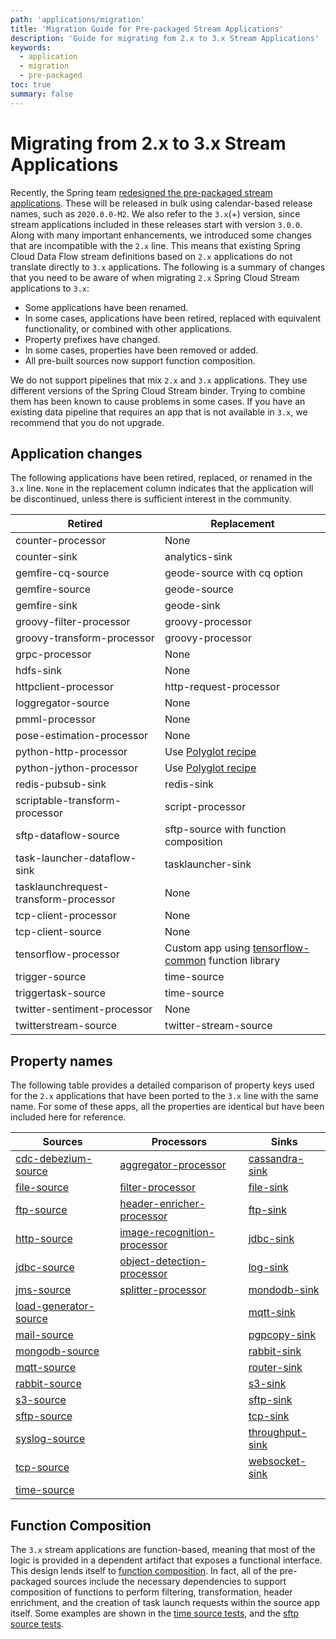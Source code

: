 ```yaml
---
path: 'applications/migration'
title: 'Migration Guide for Pre-packaged Stream Applications'
description: 'Guide for migrating fom 2.x to 3.x Stream Applications'
keywords:
  - application
  - migration
  - pre-packaged
toc: true
summary: false
---
```


# Migrating from 2.x to 3.x Stream Applications

Recently, the Spring team [redesigned the pre-packaged stream applications](https://spring.io/blog/2020/07/13/introducing-java-functions-for-spring-cloud-stream-applications-part-0).
These will be released in bulk using calendar-based release names, such as `2020.0.0-M2`.
We also refer to the `3.x`(+) version, since stream applications included in these releases start with version `3.0.0`.
Along with many important enhancements, we introduced some changes that are incompatible with the `2.x` line. This means that existing Spring Cloud Data Flow stream definitions based on `2.x` applications do not translate directly to `3.x` applications. The following is a summary of changes that you need to be aware of when migrating `2.x` Spring Cloud Stream applications to `3.x`:

- Some applications have been renamed.
- In some cases, applications have been retired, replaced with equivalent functionality, or combined with other applications.
- Property prefixes have changed.
- In some cases, properties have been removed or added.
- All pre-built sources now support function composition.

<!--CAUTTION-->

We do not support pipelines that mix `2.x` and `3.x` applications.
They use different versions of the Spring Cloud Stream binder. Trying to combine them has been known to cause problems in some cases. If you have an existing data pipeline that requires an app that is not available in `3.x`, we recommend that you do not upgrade.

<!--END_CAUTION-->

## Application changes

The following applications have been retired, replaced, or renamed in the `3.x` line.
`None` in the replacement column indicates that the application will be discontinued, unless there is sufficient interest in the community.

| Retired                               | Replacement                                                                                                                                               |
| ------------------------------------- | --------------------------------------------------------------------------------------------------------------------------------------------------------- |
| counter-processor                     | None                                                                                                                                                      |
| counter-sink                          | analytics-sink                                                                                                                                            |
| gemfire-cq-source                     | geode-source with cq option                                                                                                                               |
| gemfire-source                        | geode-source                                                                                                                                              |
| gemfire-sink                          | geode-sink                                                                                                                                                |
| groovy-filter-processor               | groovy-processor                                                                                                                                          |
| groovy-transform-processor            | groovy-processor                                                                                                                                          |
| grpc-processor                        | None                                                                                                                                                      |
| hdfs-sink                             | None                                                                                                                                                      |
| httpclient-processor                  | http-request-processor                                                                                                                                    |
| loggregator-source                    | None                                                                                                                                                      |
| pmml-processor                        | None                                                                                                                                                      |
| pose-estimation-processor             | None                                                                                                                                                      |
| python-http-processor                 | Use [Polyglot recipe](%currentPath%/recipes/polyglot/)                                                                                                    |
| python-jython-processor               | Use [Polyglot recipe](%currentPath%/recipes/polyglot/)                                                                                                    |
| redis-pubsub-sink                     | redis-sink                                                                                                                                                |
| scriptable-transform-processor        | script-processor                                                                                                                                          |
| sftp-dataflow-source                  | sftp-source with function composition                                                                                                                     |
| task-launcher-dataflow-sink           | tasklauncher-sink                                                                                                                                         |
| tasklaunchrequest-transform-processor | None                                                                                                                                                      |
| tcp-client-processor                  | None                                                                                                                                                      |
| tcp-client-source                     | None                                                                                                                                                      |
| tensorflow-processor                  | Custom app using [tensorflow-common](https://github.com/spring-cloud/stream-applications/blob/master/functions/common/tensorflow-common) function library |
| trigger-source                        | time-source                                                                                                                                               |
| triggertask-source                    | time-source                                                                                                                                               |
| twitter-sentiment-processor           | None                                                                                                                                                      |
| twitterstream-source                  | twitter-stream-source                                                                                                                                     |

## Property names

The following table provides a detailed comparison of property keys used for the `2.x` applications that have been ported to the `3.x` line with the same name. For some of these apps, all the properties are identical but have been included here for reference.

| Sources                                                                             | Processors                                                                                      | Sinks                                                                   |
| ----------------------------------------------------------------------------------- | ----------------------------------------------------------------------------------------------- | ----------------------------------------------------------------------- |
| [cdc-debezium-source](%currentPath%/applications/migration/cdc-debezium-source)     | [aggregator-processor](%currentPath%/applications/migration/aggregator-processor)               | [cassandra-sink](%currentPath%/applications/migration/cassandra-sink)   |
| [file-source](%currentPath%/applications/migration/file-source)                     | [filter-processor](%currentPath%/applications/migration/filter-processor)                       | [file-sink](%currentPath%/applications/migration/file-sink)             |
| [ftp-source](%currentPath%/applications/migration/ftp-source)                       | [header-enricher-processor](%currentPath%/applications/migration/header-enricher-processor)     | [ftp-sink](%currentPath%/applications/migration/ftp-sink)               |
| [http-source](%currentPath%/applications/migration/http-source)                     | [image-recognition-processor](%currentPath%/applications/migration/image-recognition-processor) | [jdbc-sink](%currentPath%/applications/migration/jdbc-sink)             |
| [jdbc-source](%currentPath%/applications/migration/jdbc-source)                     | [object-detection-processor](%currentPath%/applications/migration/object-detection-processor)   | [log-sink](%currentPath%/applications/migration/log-sink)               |
| [jms-source](%currentPath%/applications/migration/jms-source)                       | [splitter-processor](%currentPath%/applications/migration/splitter-processor)                   | [mondodb-sink](%currentPath%/applications/migration/mongodb-sink)       |
| [load-generator-source](%currentPath%/applications/migration/load-generator-source) |                                                                                                 | [mqtt-sink](%currentPath%/applications/migration/mqtt-sink)             |
| [mail-source](%currentPath%/applications/migration/mail-source)                     |                                                                                                 | [pgpcopy-sink](%currentPath%/applications/migration/pgcopy-sink)        |
| [mongodb-source](%currentPath%/applications/migration/mongodb-source)               |                                                                                                 | [rabbit-sink](%currentPath%/applications/migration/rabbit-sink)         |
| [mqtt-source](%currentPath%/applications/migration/mqtt-source)                     |                                                                                                 | [router-sink](%currentPath%/applications/migration/router-sink)         |
| [rabbit-source](%currentPath%/applications/migration/rabbit-source)                 |                                                                                                 | [s3-sink](%currentPath%/applications/migration/s3-sink)                 |
| [s3-source](%currentPath%/applications/migration/s3-source)                         |                                                                                                 | [sftp-sink](%currentPath%/applications/migration/sftp-sink)             |
| [sftp-source](%currentPath%/applications/migration/sftp-source)                     |                                                                                                 | [tcp-sink](%currentPath%/applications/migration/tcp-sink)               |
| [syslog-source](%currentPath%/applications/migration/syslog-source)                 |                                                                                                 | [throughput-sink](%currentPath%/applications/migration/throughput-sink) |
| [tcp-source](%currentPath%/applications/migration/tcp-source)                       |                                                                                                 | [websocket-sink](%currentPath%/applications/migration/websocket-sink)   |
| [time-source](%currentPath%/applications/migration/time-source)                     |                                                                                                 |                                                                         |

## Function Composition

The `3.x` stream applications are function-based, meaning that most of the logic is provided in a dependent artifact that exposes a functional interface.
This design lends itself to [function composition](https://github.com/spring-cloud/stream-applications/blob/master/docs/FunctionComposition.adoc). In fact, all of the pre-packaged sources include the necessary dependencies to support composition of functions to perform filtering, transformation, header enrichment, and the creation of task launch requests within the source app itself. Some examples are shown in the [time source tests](https://github.com/spring-cloud/stream-applications/blob/master/applications/source/time-source/src/test/java/org/springframework/cloud/stream/app/source/time/TimeSourceTests.java), and the [sftp source tests](https://github.com/spring-cloud/stream-applications/blob/master/applications/source/sftp-source/src/test/java/org/springframework/cloud/stream/app/source/sftp/SftpSourceTests.java).
